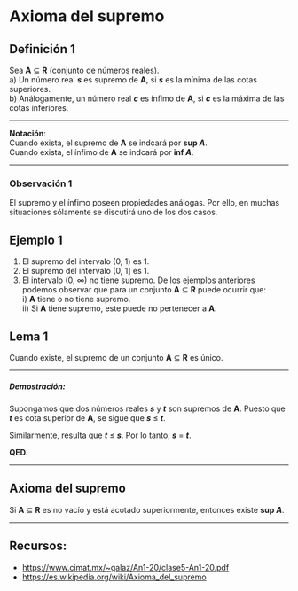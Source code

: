 # Axioma del supremo

## Definición 1 
Sea **A** ⊆ **R** (conjunto de números reales).  
a) Un número real **_s_** es supremo de **A**, si **_s_** es la mínima de las cotas superiores.  
b) Análogamente, un número real **_c_** es ínfimo de **A**, si **_c_** es la máxima de las cotas inferiores.

---

**Notación**:   
Cuando exista, el supremo de **A** se indcará por **sup _A_**.  
Cuando exista, el ínfimo de **A** se indcará por **inf _A_**.  

---

### Observación 1
El supremo y el ínfimo poseen propiedades análogas. Por ello, en muchas
situaciones sólamente se discutirá uno de los dos casos.

## Ejemplo 1
1) El supremo del intervalo (0, 1) es 1.
2) El supremo del intervalo (0, 1] es 1.
3) El intervalo (0, ∞) no tiene supremo.
De los ejemplos anteriores podemos observar que para un conjunto **A** ⊆ **R**
puede ocurrir que:  
i) **A** tiene o no tiene supremo.  
ii) Si **A** tiene supremo, este puede no pertenecer a **A**.


## Lema 1 

Cuando existe, el supremo de un conjunto **A** ⊆ **R** es único.

---

##### Demostración: 
Supongamos que dos números reales **_s_** y **_t_** son supremos de
**A**. Puesto que **_t_** es cota superior de **A**, se sigue que **_s_** ≤ **_t_**. 

Similarmente, resulta que **_t_** ≤ **_s_**. Por lo tanto, **_s_** = **_t_**. 

**QED.**

---

## Axioma del supremo 
Si **A** ⊆ **R** es no vacío y está acotado superiormente, entonces existe **sup _A_**.

---



## Recursos:
* https://www.cimat.mx/~galaz/An1-20/clase5-An1-20.pdf
* https://es.wikipedia.org/wiki/Axioma_del_supremo